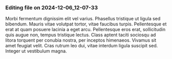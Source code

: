 

### Editing file on 2024-12-06_12-07-33

Morbi fermentum dignissim elit vel varius. Phasellus tristique ut ligula sed bibendum. Mauris vitae volutpat tortor, vitae faucibus turpis. Pellentesque et erat at quam posuere lacinia a eget arcu. Pellentesque eros erat, sollicitudin quis augue non, tempus tristique lectus. Class aptent taciti sociosqu ad litora torquent per conubia nostra, per inceptos himenaeos. Vivamus sit amet feugiat velit. Cras rutrum leo dui, vitae interdum ligula suscipit sed. Integer ut vestibulum magna.


